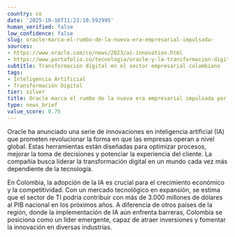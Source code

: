 ```yaml
---
country: co
date: '2025-10-16T11:23:10.592995'
human_verified: false
low_confidence: false
slug: oracle-marca-el-rumbo-de-la-nueva-era-empresarial-impulsada-
sources:
- https://www.oracle.com/co/news/2023/ai-innovation.html
- https://www.portafolio.co/tecnologia/oracle-y-la-transformacion-digital-en-colombia-2023-563000
subtitle: Transformación digital en el sector empresarial colombiano
tags:
- Inteligencia Artificial
- Transformación Digital
tier: silver
title: Oracle marca el rumbo de la nueva era empresarial impulsada por la IA
type: news_brief
value_score: 0.75
---
```


<p>Oracle ha anunciado una serie de innovaciones en inteligencia artificial (IA) que prometen revolucionar la forma en que las empresas operan a nivel global. Estas herramientas están diseñadas para optimizar procesos, mejorar la toma de decisiones y potenciar la experiencia del cliente. La compañía busca liderar la transformación digital en un mundo cada vez más dependiente de la tecnología.</p><p>En Colombia, la adopción de la IA es crucial para el crecimiento económico y la competitividad. Con un mercado tecnológico en expansión, se estima que el sector de TI podría contribuir con más de 3.000 millones de dólares al PIB nacional en los próximos años. A diferencia de otros países de la región, donde la implementación de IA aún enfrenta barreras, Colombia se posiciona como un líder emergente, capaz de atraer inversiones y fomentar la innovación en diversas industrias.</p>